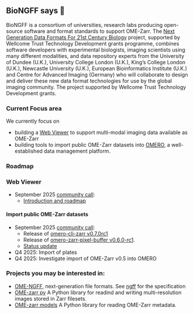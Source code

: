 ## BioNGFF says 👋

BioNGFF is a consortium of universities, research labs producing open-source software and format standards to support OME-Zarr.
The [Next Generation Data Formats For 21st Century Biology](https://wellcome.org/research-funding/funding-portfolio/funded-grants/next-generation-data-formats-21st-century-biology) project, supported by Wellcome Trust Technology Development grants programme, combines software developers with experimental biologists, imaging scientists using many different modalities, and data repository experts  from the University of Dundee (U.K.), University College London (U.K.), King’s College London (U.K.), Newcastle University (U.K.), European Bioinformatics Institute (U.K.) and Centre for Advanced Imaging (Germany) who will collaborate to design and deliver these new data format technologies for use by the global imaging community. The project supported by Wellcome Trust Technology Development grants.

### Current Focus area

We currently focus on 
* building a [Web Viewer](https://github.com/BioNGFF/biongff-viewer) to support multi-modal imaging data available as OME-Zarr
* building tools to import public OME-Zarr datasets into [OMERO](https://www.openmicroscopy.org/omero/), a well-established data management platform.

### Roadmap

### Web Viewer

* September 2025 [community call](https://forum.image.sc/t/join-us-for-the-next-ome-ngff-community-call-on-september-23-9-00-cest-and-17-00-cest/115611):
    * [Introduction and roadmap](https://docs.google.com/presentation/d/1azX0kenr0TlkD9J2IHtrvzKv2xjbB3sCZDkN2N_0-Hk/edit?slide=id.g1363ca77dac_0_12#slide=id.g1363ca77dac_0_12)

#### Import public OME-Zarr datasets 

* September 2025 [community call](https://forum.image.sc/t/join-us-for-the-next-ome-ngff-community-call-on-september-23-9-00-cest-and-17-00-cest/115611):
    * Release of [omero-cli-zarr v0.7.0rc1](https://github.com/ome/omero-cli-zarr/releases/tag/v0.7.0rc1)
    * Release of [omero-zarr-pixel-buffer v0.6.0-rc1](https://github.com/glencoesoftware/omero-zarr-pixel-buffer/releases/tag/v0.6.0-rc1).
    * [Status update](https://zenodo.org/records/17186172)
* Q4 2025: Import of plates
* Q4 2025: Investigate import of OME-Zarr v0.5 into OMERO

### Projects you may be interested in: ###
* [OME-NGFF](https://ngff.openmicroscopy.org/latest), next-generation file formats. See [ngff](https://github.com/ome/ngff) for the specification
* [OME-zarr py](https://github.com/ome/ome-zarr-py) A Python library for readind and writing multi-resolution images stored in Zarr filesets.
* [OME-zarr models](https://github.com/ome-zarr-models/ome-zarr-models-py) A Python library for reading OME-Zarr metadata.

